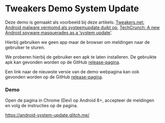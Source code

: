 # Tweakers Demo System Update

Deze demo is gemaakt als voorbeeld bij deze artikels: [Tweakers.net: Android malware vermomd als systeemupdate duikt op](https://tweakers.net/nieuws/179784/android-malware-vermomd-als-systeemupdate-duikt-op.html), [TechCrunch: A new Android spyware masquerades as a ‘system update’](https://techcrunch.com/2021/03/26/android-malware-system-update/).

Hierbij gebruiken we geen app maar de browser om meldingen naar de gebruiker te sturen.

We proberen hierbij de gebruiker een apk te laten installeren. De gebruikte apk kan gevonden worden op de GitHub [release-pagina](https://github.com/milanmeu/tweakers-demo-system-update/releases/).

Een link naar de nieuwste versie van de demo webpagina kan ook gevonden worden op de GitHub [release-pagina](https://github.com/milanmeu/tweakers-demo-system-update/releases/).


### Demo

Open de pagina in Chrome (Dev) op Android 8+, accepteer de meldingen en volg de instructies op de pagina.

https://android-system-update.glitch.me/
